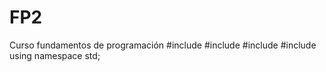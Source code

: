 # FP2
Curso fundamentos de programación 
#include <iostream>
#include <limits>
#include <iomanip>
#include <locale>
using namespace std;
